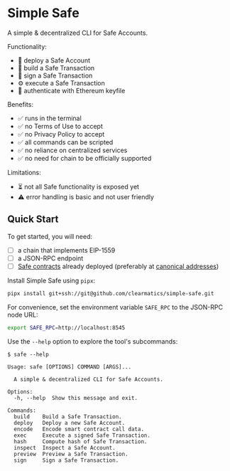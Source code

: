 # Simple Safe

A simple & decentralized CLI for Safe Accounts.

Functionality:

- 🚀 deploy a Safe Account
- 📝 build a Safe Transaction
- 🔏 sign a Safe Transaction
- ⚙️ execute a Safe Transaction
- 🪪 authenticate with Ethereum keyfile

Benefits:

- ✅ runs in the terminal
- ✅ no Terms of Use to accept
- ✅ no Privacy Policy to accept
- ✅ all commands can be scripted
- ✅ no reliance on centralized services
- ✅ no need for chain to be officially supported

Limitations:

- ⏳ not all Safe functionality is exposed yet
- ⚠️ error handling is basic and not user friendly

## Quick Start

To get started, you will need:

- [ ] a chain that implements EIP-1559
- [ ] a JSON-RPC endpoint
- [ ] [Safe contracts](https://github.com/safe-global/safe-smart-account)
      already deployed (preferably at
      [canonical addresses](https://github.com/safe-global/safe-singleton-factory?tab=readme-ov-file#how-to-get-the-singleton-deployed-to-your-network))

Install Simple Safe using `pipx`:

```sh
pipx install git+ssh://git@github.com/clearmatics/simple-safe.git
```

For convenience, set the environment variable `SAFE_RPC` to the JSON-RPC node
URL:

```sh
export SAFE_RPC=http://localhost:8545
```

Use the `--help` option to explore the tool's subcommands:

```console
$ safe --help

Usage: safe [OPTIONS] COMMAND [ARGS]...

  A simple & decentralized CLI for Safe Accounts.

Options:
  -h, --help  Show this message and exit.

Commands:
  build    Build a Safe Transaction.
  deploy   Deploy a new Safe Account.
  encode   Encode smart contract call data.
  exec     Execute a signed Safe Transaction.
  hash     Compute hash of Safe Transaction.
  inspect  Inspect a Safe Account.
  preview  Preview a Safe Transaction.
  sign     Sign a Safe Transaction.
```
